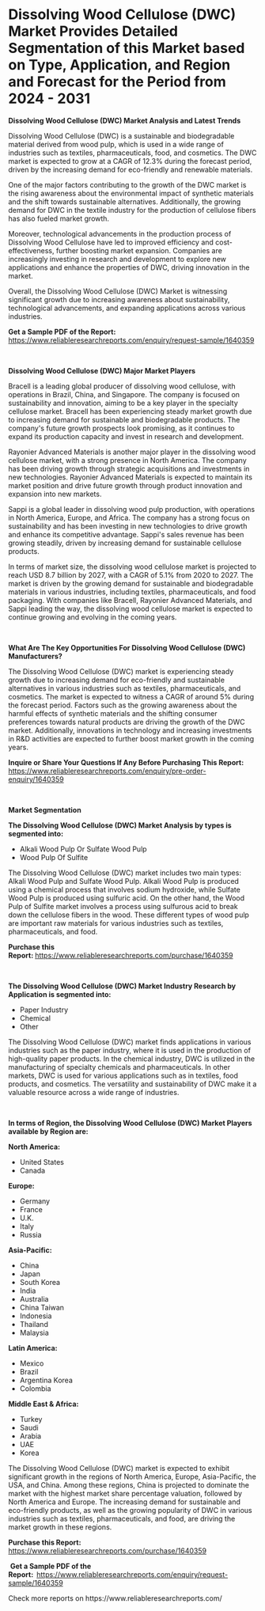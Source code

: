 <p><h1>Dissolving Wood Cellulose (DWC) Market Provides Detailed Segmentation of this Market based on Type, Application, and Region and Forecast for the Period from 2024 - 2031</h1></p><p><strong>Dissolving Wood Cellulose (DWC) Market Analysis and Latest Trends</strong></p>
<p><p>Dissolving Wood Cellulose (DWC) is a sustainable and biodegradable material derived from wood pulp, which is used in a wide range of industries such as textiles, pharmaceuticals, food, and cosmetics. The DWC market is expected to grow at a CAGR of 12.3% during the forecast period, driven by the increasing demand for eco-friendly and renewable materials.</p><p>One of the major factors contributing to the growth of the DWC market is the rising awareness about the environmental impact of synthetic materials and the shift towards sustainable alternatives. Additionally, the growing demand for DWC in the textile industry for the production of cellulose fibers has also fueled market growth.</p><p>Moreover, technological advancements in the production process of Dissolving Wood Cellulose have led to improved efficiency and cost-effectiveness, further boosting market expansion. Companies are increasingly investing in research and development to explore new applications and enhance the properties of DWC, driving innovation in the market.</p><p>Overall, the Dissolving Wood Cellulose (DWC) Market is witnessing significant growth due to increasing awareness about sustainability, technological advancements, and expanding applications across various industries.</p></p>
<p><strong>Get a Sample PDF of the Report:&nbsp;</strong> <a href="https://www.reliableresearchreports.com/enquiry/request-sample/1640359">https://www.reliableresearchreports.com/enquiry/request-sample/1640359</a></p>
<p>&nbsp;</p>
<p><strong>Dissolving Wood Cellulose (DWC) Major Market Players</strong></p>
<p><p>Bracell is a leading global producer of dissolving wood cellulose, with operations in Brazil, China, and Singapore. The company is focused on sustainability and innovation, aiming to be a key player in the specialty cellulose market. Bracell has been experiencing steady market growth due to increasing demand for sustainable and biodegradable products. The company's future growth prospects look promising, as it continues to expand its production capacity and invest in research and development.</p><p>Rayonier Advanced Materials is another major player in the dissolving wood cellulose market, with a strong presence in North America. The company has been driving growth through strategic acquisitions and investments in new technologies. Rayonier Advanced Materials is expected to maintain its market position and drive future growth through product innovation and expansion into new markets.</p><p>Sappi is a global leader in dissolving wood pulp production, with operations in North America, Europe, and Africa. The company has a strong focus on sustainability and has been investing in new technologies to drive growth and enhance its competitive advantage. Sappi's sales revenue has been growing steadily, driven by increasing demand for sustainable cellulose products.</p><p>In terms of market size, the dissolving wood cellulose market is projected to reach USD 8.7 billion by 2027, with a CAGR of 5.1% from 2020 to 2027. The market is driven by the growing demand for sustainable and biodegradable materials in various industries, including textiles, pharmaceuticals, and food packaging. With companies like Bracell, Rayonier Advanced Materials, and Sappi leading the way, the dissolving wood cellulose market is expected to continue growing and evolving in the coming years.</p></p>
<p>&nbsp;</p>
<p><strong>What Are The Key Opportunities For Dissolving Wood Cellulose (DWC) Manufacturers?</strong></p>
<p><p>The Dissolving Wood Cellulose (DWC) market is experiencing steady growth due to increasing demand for eco-friendly and sustainable alternatives in various industries such as textiles, pharmaceuticals, and cosmetics. The market is expected to witness a CAGR of around 5% during the forecast period. Factors such as the growing awareness about the harmful effects of synthetic materials and the shifting consumer preferences towards natural products are driving the growth of the DWC market. Additionally, innovations in technology and increasing investments in R&D activities are expected to further boost market growth in the coming years.</p></p>
<p><strong>Inquire or Share Your Questions If Any Before Purchasing This Report:</strong> <a href="https://www.reliableresearchreports.com/enquiry/pre-order-enquiry/1640359">https://www.reliableresearchreports.com/enquiry/pre-order-enquiry/1640359</a></p>
<p>&nbsp;</p>
<p><strong>Market Segmentation</strong></p>
<p><strong>The Dissolving Wood Cellulose (DWC) Market Analysis by types is segmented into:</strong></p>
<p><ul><li>Alkali Wood Pulp Or Sulfate Wood Pulp</li><li>Wood Pulp Of Sulfite</li></ul></p>
<p><p>The Dissolving Wood Cellulose (DWC) market includes two main types: Alkali Wood Pulp and Sulfate Wood Pulp. Alkali Wood Pulp is produced using a chemical process that involves sodium hydroxide, while Sulfate Wood Pulp is produced using sulfuric acid. On the other hand, the Wood Pulp of Sulfite market involves a process using sulfurous acid to break down the cellulose fibers in the wood. These different types of wood pulp are important raw materials for various industries such as textiles, pharmaceuticals, and food.</p></p>
<p><strong>Purchase this Report:&nbsp;</strong><a href="https://www.reliableresearchreports.com/purchase/1640359">https://www.reliableresearchreports.com/purchase/1640359</a></p>
<p>&nbsp;</p>
<p><strong>The Dissolving Wood Cellulose (DWC) Market Industry Research by Application is segmented into:</strong></p>
<p><ul><li>Paper Industry</li><li>Chemical</li><li>Other</li></ul></p>
<p><p>The Dissolving Wood Cellulose (DWC) market finds applications in various industries such as the paper industry, where it is used in the production of high-quality paper products. In the chemical industry, DWC is utilized in the manufacturing of specialty chemicals and pharmaceuticals. In other markets, DWC is used for various applications such as in textiles, food products, and cosmetics. The versatility and sustainability of DWC make it a valuable resource across a wide range of industries.</p></p>
<p>&nbsp;</p>
<p><strong>In terms of Region, the Dissolving Wood Cellulose (DWC) Market Players available by Region are:</strong></p>
<p>
    <p> <strong> North America: </strong>
        <ul>
            <li>United States</li>
            <li>Canada</li>
        </ul>
        </p> 
    <p> <strong> Europe: </strong>
        <ul>
            <li>Germany</li>
            <li>France</li>
            <li>U.K.</li>
            <li>Italy</li>
            <li>Russia</li>
        </ul>
        </p> 
    <p> <strong> Asia-Pacific: </strong>
        <ul>
            <li>China</li>
            <li>Japan</li>
            <li>South Korea</li>
            <li>India</li>
            <li>Australia</li>
            <li>China Taiwan</li>
            <li>Indonesia</li>
            <li>Thailand</li>
            <li>Malaysia</li>
        </ul>
        </p> 
    <p> <strong> Latin America: </strong>
        <ul>
            <li>Mexico</li>
            <li>Brazil</li>
            <li>Argentina Korea</li>
            <li>Colombia</li>
        </ul>
        </p> 
    <p> <strong> Middle East & Africa: </strong>
        <ul>
            <li>Turkey</li>
            <li>Saudi</li>
            <li>Arabia</li>
            <li>UAE</li>
            <li>Korea</li>
        </ul>
    </p>
    </p>
<p><p>The Dissolving Wood Cellulose (DWC) market is expected to exhibit significant growth in the regions of North America, Europe, Asia-Pacific, the USA, and China. Among these regions, China is projected to dominate the market with the highest market share percentage valuation, followed by North America and Europe. The increasing demand for sustainable and eco-friendly products, as well as the growing popularity of DWC in various industries such as textiles, pharmaceuticals, and food, are driving the market growth in these regions.</p></p>
<p><strong>Purchase this Report: </strong><a href="https://www.reliableresearchreports.com/purchase/1640359">https://www.reliableresearchreports.com/purchase/1640359</a></p>
<p>&nbsp;<strong>Get a Sample PDF of the Report:&nbsp;&nbsp;</strong><a href="https://www.reliableresearchreports.com/enquiry/request-sample/1640359">https://www.reliableresearchreports.com/enquiry/request-sample/1640359</a></p>
<p><strong></strong></p>
<p>Check more reports on https://www.reliableresearchreports.com/</p>